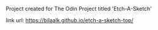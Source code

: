 Project created for The Odin Project titled 'Etch-A-Sketch'

link url: https://bilaalk.github.io/etch-a-sketch-top/